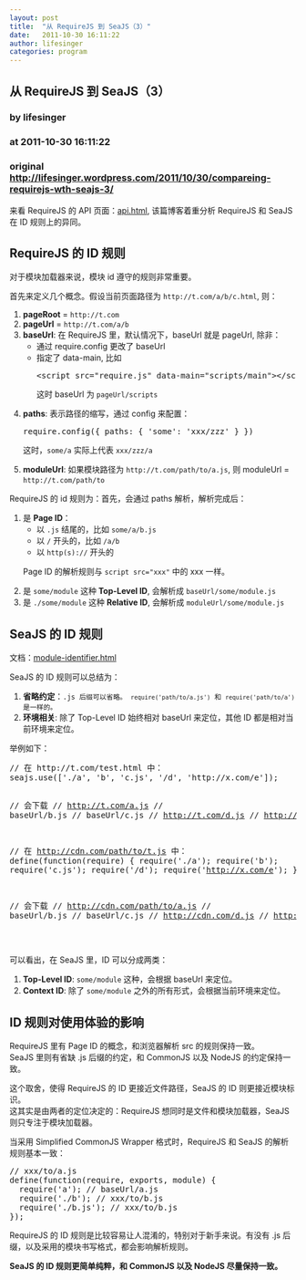 ```yaml
---
layout: post
title:  "从 RequireJS 到 SeaJS（3）"
date:   2011-10-30 16:11:22
author: lifesinger
categories: program
---
```


## 从 RequireJS 到 SeaJS（3）
### by lifesinger
### at 2011-10-30 16:11:22
### original <http://lifesinger.wordpress.com/2011/10/30/compareing-requirejs-wth-seajs-3/>

<p>来看 RequireJS 的 API 页面：<a href="http://requirejs.org/docs/api.html">api.html</a>, 该篇博客着重分析 RequireJS 和 SeaJS 在 ID 规则上的异同。</p>
<h2>RequireJS 的 ID 规则</h2>
<p>对于模块加载器来说，模块 id 遵守的规则非常重要。</p>
<p>首先来定义几个概念。假设当前页面路径为 <code>http://t.com/a/b/c.html</code>, 则：</p>
<ol>
<li><strong>pageRoot</strong> = <code>http://t.com</code></li>
<li><strong>pageUrl</strong> = <code>http://t.com/a/b</code></li>
<li><strong>baseUrl</strong>: 在 RequireJS 里，默认情况下，baseUrl 就是 pageUrl, 除非：
<ul>
<li>通过 require.config 更改了 baseUrl</li>
<li>指定了 data-main, 比如
<pre>
&lt;script src=&quot;require.js&quot; data-main=&quot;scripts/main&quot;&gt;&lt;/script&gt;
</pre>
<p>这时 baseUrl 为 <code>pageUrl/scripts</code></p></li>
</ul>
<li><strong>paths</strong>: 表示路径的缩写，通过 config 来配置：
<pre>
require.config({ paths: { 'some': 'xxx/zzz' } })
</pre>
<p>这时，<code>some/a</code> 实际上代表 <code>xxx/zzz/a</code></p></li>
<li><strong>moduleUrl</strong>: 如果模块路径为 <code>http://t.com/path/to/a.js</code>, 则 moduleUrl = <code>http://t.com/path/to</code></li>
</li></ol>
<p>RequireJS 的 id 规则为：首先，会通过 paths 解析，解析完成后：</p>
<ol>
<li>是 <strong>Page ID</strong>：
<ul>
<li>以 <code>.js</code> 结尾的，比如 <code>some/a/b.js</code></li>
<li>以 <code>/</code> 开头的，比如 <code>/a/b</code></li>
<li>以 <code>http(s)://</code> 开头的</li>
</ul>
<p>Page ID 的解析规则与 <code>script src="xxx"</code> 中的 xxx 一样。</p></li>
<li>是 <code>some/module</code> 这种 <strong>Top-Level ID</strong>, 会解析成 <code>baseUrl/some/module.js</code></li>
<li>是 <code>./some/module</code> 这种 <strong>Relative ID</strong>, 会解析成 <code>moduleUrl/some/module.js</code></li>
</ol>
<h2>SeaJS 的 ID 规则</h2>
<p>文档：<a href="http://seajs.com/docs/module-identifier.html">module-identifier.html</a></p>
<p>SeaJS 的 ID 规则可以总结为：</p>
<ol>
<li><strong>省略约定</strong>：<code>.js 后缀可以省略。 <code>require('path/to/a.js')</code> 和 <code>require('path/to/a')</code> 是一样的。</code></li>
<li><strong>环境相关</strong>: 除了 Top-Level ID 始终相对 baseUrl 来定位，其他 ID 都是相对当前环境来定位。</li>
</ol>
<p>举例如下：</p>
<pre>
// 在 http://t.com/test.html 中：
seajs.use(['./a', 'b', 'c.js', '/d', 'http://x.com/e']);

// 会下载
// http://t.com/a.js
// baseUrl/b.js
// baseUrl/c.js
// http://t.com/d.js
// http://x.com/e.js

// 在 http://cdn.com/path/to/t.js 中：
define(function(require) {
  require('./a');
  require('b');
  require('c.js');
  require('/d');
  require('http://x.com/e');
});

// 会下载
// http://cdn.com/path/to/a.js
// baseUrl/b.js
// baseUrl/c.js
// http://cdn.com/d.js
// http://x.com/e.js
</pre>
<p> </p>
<p>可以看出，在 SeaJS 里，ID 可以分成两类：</p>
<ol>
<li><strong>Top-Level ID</strong>: <code>some/module</code> 这种，会根据 baseUrl 来定位。</li>
<li><strong>Context ID</strong>: 除了 <code>some/module</code> 之外的所有形式，会根据当前环境来定位。</li>
</ol>
<h2>ID 规则对使用体验的影响</h2>
<p>RequireJS 里有 Page ID 的概念，和浏览器解析 src 的规则保持一致。<br>
SeaJS 里则有省缺 .js 后缀的约定，和 CommonJS 以及 NodeJS 的约定保持一致。</p>
<p>这个取舍，使得 RequireJS 的 ID 更接近文件路径，SeaJS 的 ID 则更接近模块标识。<br>
这其实是由两者的定位决定的：RequireJS 想同时是文件和模块加载器，SeaJS 则只专注于模块加载器。</p>
<p>当采用 Simplified CommonJS Wrapper 格式时，RequireJS 和 SeaJS 的解析规则基本一致：<br>
<pre>
// xxx/to/a.js
define(function(require, exports, module) {
  require('a'); // baseUrl/a.js
  require('./b'); // xxx/to/b.js
  require('./b.js'); // xxx/to/b.js
});
</pre></p>
<p>RequireJS 的 ID 规则是比较容易让人混淆的，特别对于新手来说。有没有 .js 后缀，以及采用的模块书写格式，都会影响解析规则。</p>
<p><strong>SeaJS 的 ID 规则更简单纯粹，和 CommonJS 以及 NodeJS 尽量保持一致。</strong></p>
<br>  <a rel="nofollow" href="http://feeds.wordpress.com/1.0/gocomments/lifesinger.wordpress.com/554/"><img alt="" border="0" src="http://feeds.wordpress.com/1.0/comments/lifesinger.wordpress.com/554/"></a> <a rel="nofollow" href="http://feeds.wordpress.com/1.0/godelicious/lifesinger.wordpress.com/554/"><img alt="" border="0" src="http://feeds.wordpress.com/1.0/delicious/lifesinger.wordpress.com/554/"></a> <a rel="nofollow" href="http://feeds.wordpress.com/1.0/gofacebook/lifesinger.wordpress.com/554/"><img alt="" border="0" src="http://feeds.wordpress.com/1.0/facebook/lifesinger.wordpress.com/554/"></a> <a rel="nofollow" href="http://feeds.wordpress.com/1.0/gotwitter/lifesinger.wordpress.com/554/"><img alt="" border="0" src="http://feeds.wordpress.com/1.0/twitter/lifesinger.wordpress.com/554/"></a> <a rel="nofollow" href="http://feeds.wordpress.com/1.0/gostumble/lifesinger.wordpress.com/554/"><img alt="" border="0" src="http://feeds.wordpress.com/1.0/stumble/lifesinger.wordpress.com/554/"></a> <a rel="nofollow" href="http://feeds.wordpress.com/1.0/godigg/lifesinger.wordpress.com/554/"><img alt="" border="0" src="http://feeds.wordpress.com/1.0/digg/lifesinger.wordpress.com/554/"></a> <a rel="nofollow" href="http://feeds.wordpress.com/1.0/goreddit/lifesinger.wordpress.com/554/"><img alt="" border="0" src="http://feeds.wordpress.com/1.0/reddit/lifesinger.wordpress.com/554/"></a> <img alt="" border="0" src="http://stats.wordpress.com/b.gif?host=lifesinger.wordpress.com&amp;blog=38365&amp;post=554&amp;subd=lifesinger&amp;ref=&amp;feed=1" width="1" height="1">